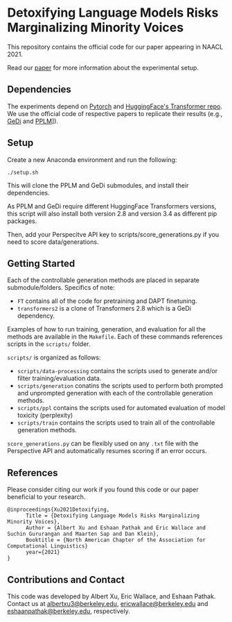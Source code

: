 # Detoxifying Language Models Risks Marginalizing Minority Voices

This repository contains the official code for our paper appearing in NAACL 2021.

Read our [paper](https://arxiv.org/abs/2104.06390) for more information about the experimental setup.

## Dependencies

The experiments depend on [Pytorch](https://pytorch.org/) and [HuggingFace's Transformer repo](https://github.com/huggingface/pytorch-transformers).
We use the official code of respective papers to replicate their results (e.g., [GeDi](https://github.com/salesforce/GeDi) and [PPLM](https://github.com/uber-research/PPLM)]). 

## Setup

Create a new Anaconda environment and run the following:

```
./setup.sh
```

This will clone the PPLM and GeDi submodules, and install their dependencies.

As PPLM and GeDi require different HuggingFace Transformers versions, this script will also install both version 2.8 and version 3.4 as different pip packages.

Then, add your Perspecitve API key to scripts/score_generations.py if you need to score data/generations.

## Getting Started

Each of the controllable generation methods are placed in separate submodule/folders. Specifics of note:
+ `FT` contains all of the code for pretraining and DAPT finetuning. 
+ `transformers2` is a clone of Transformers 2.8 which is a GeDi dependency.

Examples of how to run training, generation, and evaluation for all the methods are available in the `Makefile`. Each of these commands references scripts in the `scripts/` folder. 

`scripts/` is organized as follows:
+ `scripts/data-processing` contains the scripts used to generate and/or filter training/evaluation data.
+ `scripts/generation` conatins the scripts used to perform both prompted and unprompted generation with each of the controllable generation methods.
+ `scripts/ppl` contains the scripts used for automated evaluation of model toxicity (perplexity)
+ `scripts/train` contains the scripts used to train all of the controllable generation methods.

`score_generations.py` can be flexibly used on any `.txt` file with the Perspective API and automatically resumes scoring if an error occurs.

## References

Please consider citing our work if you found this code or our paper beneficial to your research.
```
@inproceedings{Xu2021Detoxifying,
      Title = {Detoxifying Language Models Risks Marginalizing Minority Voices}, 
      Author = {Albert Xu and Eshaan Pathak and Eric Wallace and Suchin Gururangan and Maarten Sap and Dan Klein},
      Booktitle = {North American Chapter of the Association for Computational Linguistics}
      year={2021}
}
```

## Contributions and Contact

This code was developed by Albert Xu, Eric Wallace, and Eshaan Pathak. Contact us at albertxu3@berkeley.edu, ericwallace@berkeley.edu and eshaanpathak@berkeley.edu, respectively.
